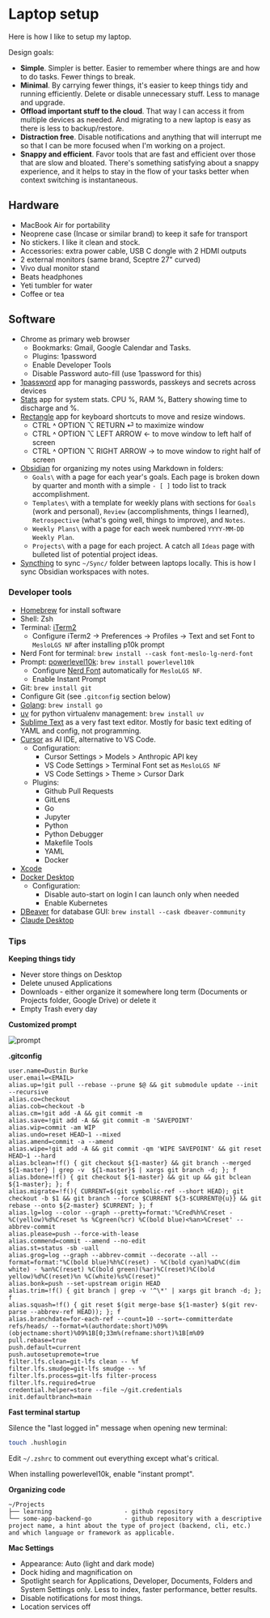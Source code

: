 # Laptop setup

Here is how I like to setup my laptop.

Design goals:

- **Simple**. Simpler is better. Easier to remember where things are and how to do tasks. Fewer things to break.
- **Minimal**. By carrying fewer things, it's easier to keep things tidy and running efficiently. Delete or disable unnecessary stuff. Less to manage and upgrade.
- **Offload important stuff to the cloud**. That way I can access it from multiple devices as needed. And migrating to a new laptop is easy as there is less to backup/restore.
- **Distraction free**. Disable notifications and anything that will interrupt me so that I can be more focused when I'm working on a project.
- **Snappy and efficient**. Favor tools that are fast and efficient over those that are slow and bloated. There's something satisfying about a snappy experience, and it helps to stay in the flow of your tasks better when context switching is instantaneous.

## Hardware

- MacBook Air for portability
- Neoprene case (Incase or similar brand) to keep it safe for transport
- No stickers. I like it clean and stock.
- Accessories: extra power cable, USB C dongle with 2 HDMI outputs
- 2 external monitors (same brand, Sceptre 27" curved)
- Vivo dual monitor stand
- Beats headphones
- Yeti tumbler for water
- Coffee or tea

## Software

- Chrome as primary web browser
    - Bookmarks: Gmail, Google Calendar and Tasks.
    - Plugins: 1password
    - Enable Developer Tools
    - Disable Password auto-fill (use 1password for this)
- [1password](https://1password.com/downloads/mac) app for managing passwords, passkeys and secrets across devices
- [Stats](https://mac-stats.com) app for system stats. CPU %, RAM %, Battery showing time to discharge and %.
- [Rectangle](https://rectangleapp.com) app for keyboard shortcuts to move and resize windows. 
    - CTRL ˄ OPTION ⌥ RETURN ⏎ to maximize window
    - CTRL ˄ OPTION ⌥ LEFT ARROW ← to move window to left half of screen
    - CTRL ˄ OPTION ⌥ RIGHT ARROW → to move window to right half of screen
- [Obsidian](https://obsidian.md) for organizing my notes using Markdown in folders:
    - `Goals\` with a page for each year's goals. Each page is broken down by quarter and month with a simple `- [ ]` todo list to track accomplishment.
    - `Templates\` with a template for weekly plans with sections for `Goals` (work and personal), `Review` (accomplishments, things I learned), `Retrospective` (what's going well, things to improve), and `Notes`.
    - `Weekly Plans\` with a page for each week numbered `YYYY-MM-DD Weekly Plan`. 
    - `Projects\` with a page for each project.  A catch all `Ideas` page with bulleted list of potential project ideas.
- [Syncthing](https://syncthing.net) to sync `~/Sync/` folder between laptops locally. This is how I sync Obsidian workspaces with notes.

### Developer tools

- [Homebrew](https://brew.sh) for install software
- Shell: Zsh
- Terminal: [iTerm2](https://iterm2.com)
    - Configure iTerm2 → Preferences → Profiles → Text and set Font to `MesloLGS NF` after installing p10k prompt
- Nerd Font for terminal: `brew install --cask font-meslo-lg-nerd-font`
- Prompt: [powerlevel10k](https://github.com/romkatv/powerlevel10k): `brew install powerlevel10k`
    - Configure [Nerd Font](https://github.com/romkatv/powerlevel10k?tab=readme-ov-file#fonts) automatically for `MesloLGS NF`.
    - Enable Instant Prompt
- Git: `brew install git`
- Configure Git (see `.gitconfig` section below)
- [Golang](https://go.dev): `brew install go`
- [uv](https://docs.astral.sh/uv/) for python virtualenv management: `brew install uv`
- [Sublime Text](https://www.sublimetext.com) as a very fast text editor. Mostly for basic text editing of YAML and config, not programming.
- [Cursor](https://cursor.com/home) as AI IDE, alternative to VS Code.
    - Configuration:
        - Cursor Settings > Models > Anthropic API key
        - VS Code Settings > Terminal Font set as `MesloLGS NF`
        - VS Code Settings > Theme > Cursor Dark
    - Plugins:
        - Github Pull Requests
        - GitLens
        - Go
        - Jupyter
        - Python
        - Python Debugger
        - Makefile Tools
        - YAML
        - Docker
- [Xcode](https://developer.apple.com/xcode/)
- [Docker Desktop](https://docs.docker.com/desktop/setup/install/mac-install/)
    - Configuration:
        - Disable auto-start on login I can launch only when needed
        - Enable Kubernetes
- [DBeaver](https://dbeaver.io) for database GUI: `brew install --cask dbeaver-community`
- [Claude Desktop](https://claude.ai/download)

### Tips

**Keeping things tidy**

- Never store things on Desktop
- Delete unused Applications
- Downloads - either organize it somewhere long term (Documents or Projects folder, Google Drive) or delete it
- Empty Trash every day


**Customized prompt**

![prompt](./../assets/img/p10k_prompt.png)

**.gitconfig**

```
user.name=Dustin Burke
user.email=<EMAIL>
alias.up=!git pull --rebase --prune $@ && git submodule update --init --recursive
alias.co=checkout
alias.cob=checkout -b
alias.cm=!git add -A && git commit -m
alias.save=!git add -A && git commit -m 'SAVEPOINT'
alias.wip=commit -am WIP
alias.undo=reset HEAD~1 --mixed
alias.amend=commit -a --amend
alias.wipe=!git add -A && git commit -qm 'WIPE SAVEPOINT' && git reset HEAD~1 --hard
alias.bclean=!f() { git checkout ${1-master} && git branch --merged ${1-master} | grep -v  ${1-master}$ | xargs git branch -d; }; f
alias.bdone=!f() { git checkout ${1-master} && git up && git bclean ${1-master}; }; f
alias.migrate=!f(){ CURRENT=$(git symbolic-ref --short HEAD); git checkout -b $1 && git branch --force $CURRENT ${3-$CURRENT@{u}} && git rebase --onto ${2-master} $CURRENT; }; f
alias.lg=log --color --graph --pretty=format:'%Cred%h%Creset -%C(yellow)%d%Creset %s %Cgreen(%cr) %C(bold blue)<%an>%Creset' --abbrev-commit
alias.please=push --force-with-lease
alias.commend=commit --amend --no-edit
alias.st=status -sb -uall
alias.grog=log --graph --abbrev-commit --decorate --all --format=format:"%C(bold blue)%h%C(reset) - %C(bold cyan)%aD%C(dim white) - %an%C(reset) %C(bold green)(%ar)%C(reset)%C(bold yellow)%d%C(reset)%n %C(white)%s%C(reset)"
alias.bonk=push --set-upstream origin HEAD
alias.trim=!f() { git branch | grep -v '^\*' | xargs git branch -d; }; f
alias.squash=!f() { git reset $(git merge-base ${1-master} $(git rev-parse --abbrev-ref HEAD)); }; f
alias.branchdate=for-each-ref --count=10 --sort=-committerdate refs/heads/ --format=%(authordate:short)%09%(objectname:short)%09%1B[0;33m%(refname:short)%1B[m%09
pull.rebase=true
push.default=current
push.autosetupremote=true
filter.lfs.clean=git-lfs clean -- %f
filter.lfs.smudge=git-lfs smudge -- %f
filter.lfs.process=git-lfs filter-process
filter.lfs.required=true
credential.helper=store --file ~/git.credentials
init.defaultbranch=main
```

**Fast terminal startup**

Silence the "last logged in" message when opening new terminal:

```sh
touch .hushlogin
```

Edit `~/.zshrc` to comment out everything except what's critical.

When installing powerlevel10k, enable "instant prompt".


**Organizing code**

```text
~/Projects
├── learning                    - github repository
└── some-app-backend-go         - github repository with a descriptive project name, a hint about the type of project (backend, cli, etc.) and which language or framework as applicable.
```

**Mac Settings**

- Appearance: Auto (light and dark mode)
- Dock hiding and magnification on
- Spotlight search for Applications, Developer, Documents, Folders and System Settings only.  Less to index, faster performance, better results.
- Disable notifications for most things.
- Location services off
